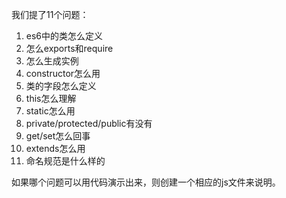 我们提了11个问题：

1. es6中的类怎么定义
2. 怎么exports和require
3. 怎么生成实例
4. constructor怎么用
5. 类的字段怎么定义
6. this怎么理解
7. static怎么用
8. private/protected/public有没有
9. get/set怎么回事
10. extends怎么用
11. 命名规范是什么样的

如果哪个问题可以用代码演示出来，则创建一个相应的js文件来说明。
